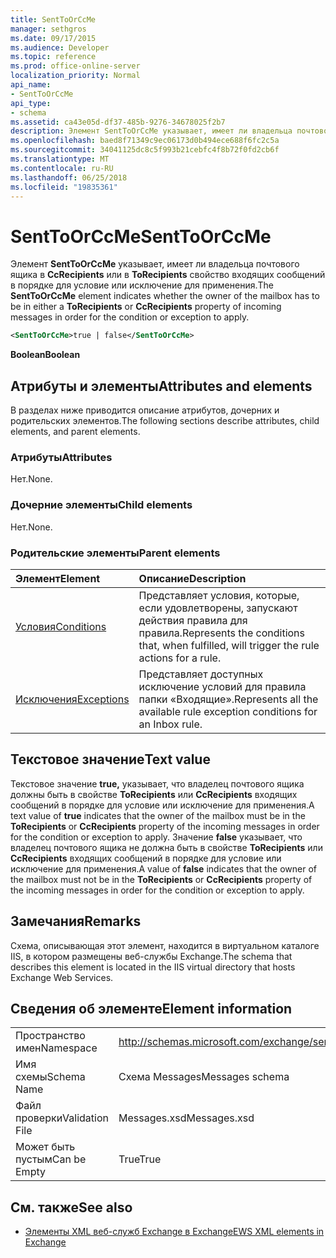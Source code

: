```yaml
---
title: SentToOrCcMe
manager: sethgros
ms.date: 09/17/2015
ms.audience: Developer
ms.topic: reference
ms.prod: office-online-server
localization_priority: Normal
api_name:
- SentToOrCcMe
api_type:
- schema
ms.assetid: ca43e05d-df37-485b-9276-34678025f2b7
description: Элемент SentToOrCcMe указывает, имеет ли владельца почтового ящика в ToRecipients или CcRecipients свойства входящих сообщений в порядке для условие или исключение для применения.
ms.openlocfilehash: baed8f71349c9ec06173d0b494ece688f6fc2c5a
ms.sourcegitcommit: 34041125dc8c5f993b21cebfc4f8b72f0fd2cb6f
ms.translationtype: MT
ms.contentlocale: ru-RU
ms.lasthandoff: 06/25/2018
ms.locfileid: "19835361"
---
```

# <a name="senttoorccme"></a><span data-ttu-id="042df-103">SentToOrCcMe</span><span class="sxs-lookup"><span data-stu-id="042df-103">SentToOrCcMe</span></span>

<span data-ttu-id="042df-104">Элемент **SentToOrCcMe** указывает, имеет ли владельца почтового ящика в **CcRecipients** или в **ToRecipients** свойство входящих сообщений в порядке для условие или исключение для применения.</span><span class="sxs-lookup"><span data-stu-id="042df-104">The **SentToOrCcMe** element indicates whether the owner of the mailbox has to be in either a **ToRecipients** or **CcRecipients** property of incoming messages in order for the condition or exception to apply.</span></span> 
  
```XML
<SentToOrCcMe>true | false</SentToOrCcMe>
```

 <span data-ttu-id="042df-105">**Boolean**</span><span class="sxs-lookup"><span data-stu-id="042df-105">**Boolean**</span></span>
## <a name="attributes-and-elements"></a><span data-ttu-id="042df-106">Атрибуты и элементы</span><span class="sxs-lookup"><span data-stu-id="042df-106">Attributes and elements</span></span>

<span data-ttu-id="042df-107">В разделах ниже приводится описание атрибутов, дочерних и родительских элементов.</span><span class="sxs-lookup"><span data-stu-id="042df-107">The following sections describe attributes, child elements, and parent elements.</span></span>
  
### <a name="attributes"></a><span data-ttu-id="042df-108">Атрибуты</span><span class="sxs-lookup"><span data-stu-id="042df-108">Attributes</span></span>

<span data-ttu-id="042df-109">Нет.</span><span class="sxs-lookup"><span data-stu-id="042df-109">None.</span></span>
  
### <a name="child-elements"></a><span data-ttu-id="042df-110">Дочерние элементы</span><span class="sxs-lookup"><span data-stu-id="042df-110">Child elements</span></span>

<span data-ttu-id="042df-111">Нет.</span><span class="sxs-lookup"><span data-stu-id="042df-111">None.</span></span>
  
### <a name="parent-elements"></a><span data-ttu-id="042df-112">Родительские элементы</span><span class="sxs-lookup"><span data-stu-id="042df-112">Parent elements</span></span>

|<span data-ttu-id="042df-113">**Элемент**</span><span class="sxs-lookup"><span data-stu-id="042df-113">**Element**</span></span>|<span data-ttu-id="042df-114">**Описание**</span><span class="sxs-lookup"><span data-stu-id="042df-114">**Description**</span></span>|
|:-----|:-----|
|[<span data-ttu-id="042df-115">Условия</span><span class="sxs-lookup"><span data-stu-id="042df-115">Conditions</span></span>](conditions.md) <br/> |<span data-ttu-id="042df-116">Представляет условия, которые, если удовлетворены, запускают действия правила для правила.</span><span class="sxs-lookup"><span data-stu-id="042df-116">Represents the conditions that, when fulfilled, will trigger the rule actions for a rule.</span></span>  <br/> |
|[<span data-ttu-id="042df-117">Исключения</span><span class="sxs-lookup"><span data-stu-id="042df-117">Exceptions</span></span>](exceptions.md) <br/> |<span data-ttu-id="042df-118">Представляет доступных исключение условий для правила папки «Входящие».</span><span class="sxs-lookup"><span data-stu-id="042df-118">Represents all the available rule exception conditions for an Inbox rule.</span></span>  <br/> |
   
## <a name="text-value"></a><span data-ttu-id="042df-119">Текстовое значение</span><span class="sxs-lookup"><span data-stu-id="042df-119">Text value</span></span>

<span data-ttu-id="042df-120">Текстовое значение **true,** указывает, что владелец почтового ящика должны быть в свойстве **ToRecipients** или **CcRecipients** входящих сообщений в порядке для условие или исключение для применения.</span><span class="sxs-lookup"><span data-stu-id="042df-120">A text value of **true** indicates that the owner of the mailbox must be in the **ToRecipients** or **CcRecipients** property of the incoming messages in order for the condition or exception to apply.</span></span> <span data-ttu-id="042df-121">Значение **false** указывает, что владелец почтового ящика не должна быть в свойстве **ToRecipients** или **CcRecipients** входящих сообщений в порядке для условие или исключение для применения.</span><span class="sxs-lookup"><span data-stu-id="042df-121">A value of **false** indicates that the owner of the mailbox must not be in the **ToRecipients** or **CcRecipients** property of the incoming messages in order for the condition or exception to apply.</span></span> 
  
## <a name="remarks"></a><span data-ttu-id="042df-122">Замечания</span><span class="sxs-lookup"><span data-stu-id="042df-122">Remarks</span></span>

<span data-ttu-id="042df-123">Схема, описывающая этот элемент, находится в виртуальном каталоге IIS, в котором размещены веб-службы Exchange.</span><span class="sxs-lookup"><span data-stu-id="042df-123">The schema that describes this element is located in the IIS virtual directory that hosts Exchange Web Services.</span></span>
  
## <a name="element-information"></a><span data-ttu-id="042df-124">Сведения об элементе</span><span class="sxs-lookup"><span data-stu-id="042df-124">Element information</span></span>

|||
|:-----|:-----|
|<span data-ttu-id="042df-125">Пространство имен</span><span class="sxs-lookup"><span data-stu-id="042df-125">Namespace</span></span>  <br/> |http://schemas.microsoft.com/exchange/services/2006/messages  <br/> |
|<span data-ttu-id="042df-126">Имя схемы</span><span class="sxs-lookup"><span data-stu-id="042df-126">Schema Name</span></span>  <br/> |<span data-ttu-id="042df-127">Схема Messages</span><span class="sxs-lookup"><span data-stu-id="042df-127">Messages schema</span></span>  <br/> |
|<span data-ttu-id="042df-128">Файл проверки</span><span class="sxs-lookup"><span data-stu-id="042df-128">Validation File</span></span>  <br/> |<span data-ttu-id="042df-129">Messages.xsd</span><span class="sxs-lookup"><span data-stu-id="042df-129">Messages.xsd</span></span>  <br/> |
|<span data-ttu-id="042df-130">Может быть пустым</span><span class="sxs-lookup"><span data-stu-id="042df-130">Can be Empty</span></span>  <br/> |<span data-ttu-id="042df-131">True</span><span class="sxs-lookup"><span data-stu-id="042df-131">True</span></span>  <br/> |
   
## <a name="see-also"></a><span data-ttu-id="042df-132">См. также</span><span class="sxs-lookup"><span data-stu-id="042df-132">See also</span></span>



- [<span data-ttu-id="042df-133">Элементы XML веб-служб Exchange в Exchange</span><span class="sxs-lookup"><span data-stu-id="042df-133">EWS XML elements in Exchange</span></span>](ews-xml-elements-in-exchange.md)

